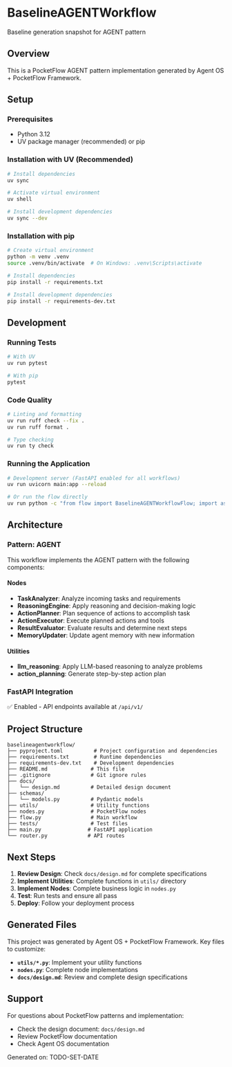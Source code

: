 # BaselineAGENTWorkflow

Baseline generation snapshot for AGENT pattern

## Overview

This is a PocketFlow AGENT pattern implementation generated by Agent OS + PocketFlow Framework.

## Setup

### Prerequisites

- Python 3.12
- UV package manager (recommended) or pip

### Installation with UV (Recommended)

```bash
# Install dependencies
uv sync

# Activate virtual environment
uv shell

# Install development dependencies
uv sync --dev
```

### Installation with pip

```bash
# Create virtual environment
python -m venv .venv
source .venv/bin/activate  # On Windows: .venv\Scripts\activate

# Install dependencies
pip install -r requirements.txt

# Install development dependencies
pip install -r requirements-dev.txt
```

## Development

### Running Tests

```bash
# With UV
uv run pytest

# With pip
pytest
```

### Code Quality

```bash
# Linting and formatting
uv run ruff check --fix .
uv run ruff format .

# Type checking
uv run ty check
```

### Running the Application

```bash
# Development server (FastAPI enabled for all workflows)
uv run uvicorn main:app --reload

# Or run the flow directly
uv run python -c "from flow import BaselineAGENTWorkflowFlow; import asyncio; flow = BaselineAGENTWorkflowFlow(); asyncio.run(flow.run_async({}))"
```

## Architecture

### Pattern: AGENT

This workflow implements the AGENT pattern with the following components:

#### Nodes
- **TaskAnalyzer**: Analyze incoming tasks and requirements
- **ReasoningEngine**: Apply reasoning and decision-making logic
- **ActionPlanner**: Plan sequence of actions to accomplish task
- **ActionExecutor**: Execute planned actions and tools
- **ResultEvaluator**: Evaluate results and determine next steps
- **MemoryUpdater**: Update agent memory with new information

#### Utilities
- **llm_reasoning**: Apply LLM-based reasoning to analyze problems
- **action_planning**: Generate step-by-step action plan

### FastAPI Integration

✅ Enabled - API endpoints available at `/api/v1/`

## Project Structure

```
baselineagentworkflow/
├── pyproject.toml          # Project configuration and dependencies
├── requirements.txt        # Runtime dependencies
├── requirements-dev.txt    # Development dependencies
├── README.md              # This file
├── .gitignore             # Git ignore rules
├── docs/
│   └── design.md          # Detailed design document
├── schemas/
│   └── models.py          # Pydantic models
├── utils/                 # Utility functions
├── nodes.py               # PocketFlow nodes
├── flow.py                # Main workflow
├── tests/                 # Test files
├── main.py               # FastAPI application
└── router.py             # API routes
```

## Next Steps

1. **Review Design**: Check `docs/design.md` for complete specifications
2. **Implement Utilities**: Complete functions in `utils/` directory
3. **Implement Nodes**: Complete business logic in `nodes.py`
4. **Test**: Run tests and ensure all pass
5. **Deploy**: Follow your deployment process

## Generated Files

This project was generated by Agent OS + PocketFlow Framework. Key files to customize:

- **`utils/*.py`**: Implement your utility functions
- **`nodes.py`**: Complete node implementations
- **`docs/design.md`**: Review and complete design specifications

## Support

For questions about PocketFlow patterns and implementation:
- Check the design document: `docs/design.md`
- Review PocketFlow documentation
- Check Agent OS documentation

Generated on: TODO-SET-DATE
